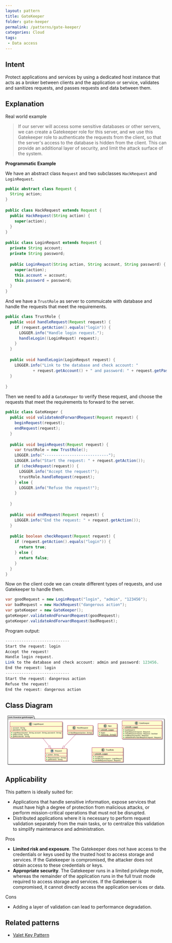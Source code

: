 ```yaml
---
layout: pattern
title: GateKeeper
folder: gate-keeper
permalink: /patterns/gate-keeper/
categories: Cloud
tags:
 - Data access
---
```


## Intent

Protect applications and services by using a dedicated host instance that acts as a broker between clients and the application or service, validates and sanitizes requests, and passes requests and data between them. 

## Explanation

Real world example

> If our server will access some sensitive databases or other servers, we can create a Gatekeeper role for this server, and we use this Gatekeeper role to authenticate the requests from the client, so that the server's access to the database is hidden from the client. This can provide an additional layer of security, and limit the attack surface of the system.

**Programmatic Example**

We have an abstract class `Request` and two subclasses `HackRequest` and `LoginRequest`.

```java
public abstract class Request {
  String action;
}

public class HackRequest extends Request {
  public HackRequest(String action) {
    super(action);
  }
}

public class LoginRequst extends Request {
  private String account;
  private String password;

  public LoginRequst(String action, String account, String password) {
    super(action);
    this.account = account;
    this.password = password;
  }
}
```

And we have a `TrustRole` as server to commuicate with database and handle the requests that meet the requirements.

```java
public class TrustRole {
  public void handleRequest(Request request) {
    if (request.getAction().equals("login")) {
      LOGGER.info("Handle login request.");
      handleLogin((LoginRequst) request);
    }
  }

  public void handleLogin(LoginRequst request) {
    LOGGER.info("Link to the database and check account: "
            + request.getAccount() + " and password: " + request.getPassword() + ".");
  }

}
```
Then we need to add a `GateKeeper` to verify these request, and choose the requests that meet the requirements to forward to the server.

```java
public class GateKeeper {
  public void validateAndForwardRequest(Request request) {
    beginRequest(request);
    endRequest(request);
  }

  public void beginRequest(Request request) {
    var trustRole = new TrustRole();
    LOGGER.info("----------------------------");
    LOGGER.info("Start the request: " + request.getAction());
    if (checkRequest(request)) {
      LOGGER.info("Accept the request!");
      trustRole.handleRequest(request);
    } else {
      LOGGER.info("Refuse the request!");
    }

  }

  public void endRequest(Request request) {
    LOGGER.info("End the request: " + request.getAction());
  }

  public boolean checkRequest(Request request) {
    if (request.getAction().equals("login")) {
      return true;
    } else {
      return false;
    }
  }
}
```

Now on the client code we can create different types of requests, and use Gatekeeper to handle them.

```java
var goodRequest = new LoginRequst("login", "admin", "123456");
var badRequest = new HackRequest("dangerous action");
var gateKeeper = new GateKeeper();
gateKeeper.validateAndForwardRequest(goodRequest);
gateKeeper.validateAndForwardRequest(badRequest);
```

Program output:

```java
----------------------------
Start the request: login
Accept the request!
Handle login request.
Link to the database and check account: admin and password: 123456.
End the request: login
----------------------------
Start the request: dangerous action
Refuse the request!
End the request: dangerous action
```

## Class Diagram

![gate-Keeper.urm](./etc/gate-Keeper.urm.png)

## Applicability

This pattern is ideally suited for:

- Applications that handle sensitive information, expose services that must have high a degree of protection from malicious attacks, or perform mission-critical operations that must not be disrupted.
- Distributed applications where it is necessary to perform request validation separately from the main tasks, or to centralize this validation to simplify maintenance and administration.

Pros

* **Limited risk and exposure**. The Gatekeeper does not have access to the credentials or keys used by the trusted host to access storage and services. If the Gatekeeper is compromised, the attacker does not obtain access to these credentials or keys.
* **Appropriate security**. The Gatekeeper runs in a limited privilege mode, whereas the remainder of the application runs in the full trust mode required to access storage and services. If the Gatekeeper is compromised, it cannot directly access the application services or data.

Cons

* Adding a layer of validation can lead to performance degradation.

## Related patterns

* [Valet Key Pattern](https://msdn.microsoft.com/en-us/library/dn568102.aspx)